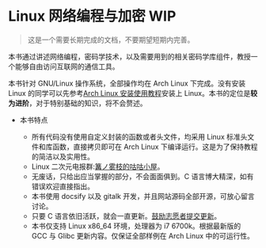 # Linux 网络编程与加密 WIP <!-- {docsify-ignore-all} -->

> 这是一个需要长期完成的文档，不要期望短期内完善。

本书通过讲述网络编程，密码学技术，以及需要用到的相关密码学库组件，教授一个能够自由访问互联网的通信工具。

本书针对 GNU/Linux 操作系统，全部操作均在 Arch Linux 下完成。没有安装 Linux 的同学可以先参考[Arch Linux 安装使用教程](https://archlinuxstudio.github.io/ArchLinuxTutorial/#/)安装上 Linux。本书的定位是**较为进阶**，对于特别基础的知识，将不会赘述。

- 本书特点

  - 所有代码没有使用自定义封装的函数或者头文件，均采用 Linux 标准头文件和库函数，直接拷贝即可在 Arch Linux 下编译运行。这是为了保持教程的简洁以及实用性。
  - Linux 二次元电报群:[篝ノ雾枝的咕咕小屋](https://t.me/kdwu1fan)。
  - 无废话，只给出应当掌握的部分，不会面面俱到。C 语言博大精深，如有错误欢迎直接指出。
  - 本书使用 docsify 以及 gitalk 开发，并且网站源码全部开源，可放心留言讨论。
  - 只要 C 语言依旧活跃，就会一直更新。[鼓励志愿者提交更新](/contribution.md)。
  - 本书仅支持 Linux x86_64 环境，处理器为 i7 6700k。根据最新版的 GCC 与 Glibc 更新内容。仅保证全部样例在 Arch Linux 中的可运行性。
